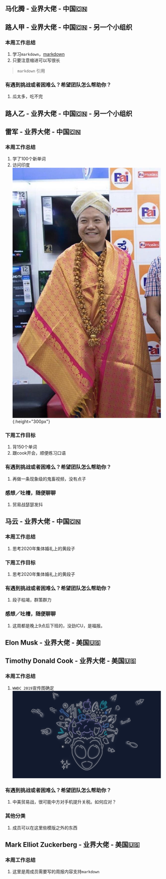 ## 马化腾 - 业界大佬 - 中国🇨🇳

## 路人甲 - 业界大佬 - 中国🇨🇳 - 另一个小组织

### 本周工作总结

1. 学习`markdown`，[markdown](https://devhints.io/markdown)
2. 只要注意缩进可以写很长
> `markdown` 引用


### 有遇到挑战或者困难么？希望团队怎么帮助你？

1. 瓜太多，吃不完


## 路人乙 - 业界大佬 - 中国🇨🇳 - 另一个小组织

## 雷军 - 业界大佬 - 中国🇨🇳

### 本周工作总结

1. 学了100个新单词
2. 访问印度
![雷军访问印度](/images/leijun.jpg){:height="300px"}


### 下周工作目标

1. 背150个单词
2. 跟cook开会，顺便练习口语


### 有遇到挑战或者困难么？希望团队怎么帮助你？

1. 再做一条现象级的鬼畜视频，没有点子


### 感想／吐槽，随便聊聊

1. 贸易战瑟瑟发抖

## 马云 - 业界大佬 - 中国🇨🇳

### 本周工作总结

1. 思考2020年集体婚礼上的黄段子


### 下周工作目标

1. 思考2020年集体婚礼上的黄段子


### 有遇到挑战或者困难么？希望团队怎么帮助你？

1. 段子枯竭，群策群力


### 感想／吐槽，随便聊聊

1. 这周都是晚上9点后下班的，没劲ICU，是福报。

## Elon Musk - 业界大佬 - 美国🇺🇸

## Timothy Donald Cook - 业界大佬 - 美国🇺🇸

### 本周工作总结

1. `WWDC 2019`宣传图确定
![wwdc](/images/wwdc.png)


### 有遇到挑战或者困难么？希望团队怎么帮助你？

1. 中美贸易战，很可能中方对手机提升关税。如何应对？


### 其他分类

1. 成员可以在这里些模版之外的东西


## Mark Elliot Zuckerberg - 业界大佬 - 美国🇺🇸

### 本周工作总结

1. 这里是周成员需要写的周报内容支持`markdown`


